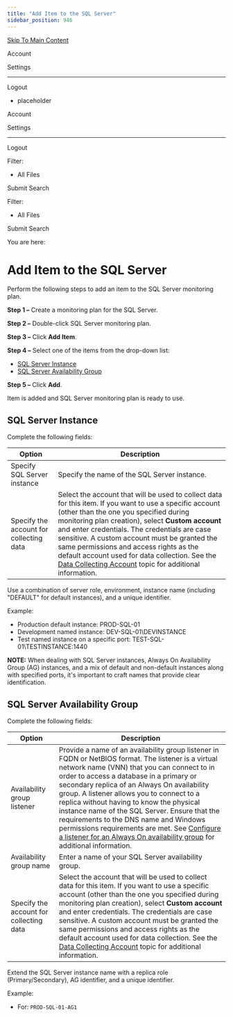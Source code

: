 ```yaml
---
title: "Add Item to the SQL Server"
sidebar_position: 946
---
```


[Skip To Main Content](#)

Account

Settings

---

Logout

* placeholder

Account

Settings

---

Logout

Filter: 

* All Files

Submit Search

Filter: 

* All Files

Submit Search

You are here:

# Add Item to the SQL Server

Perform the following steps to add an item to the SQL Server monitoring plan.

**Step 1 –** Create a monitoring plan for the SQL Server.

**Step 2 –** Double-click SQL Server monitoring plan.

**Step 3 –** Click **Add Item**.

**Step 4 –** Select one of the items from the drop-down list:

* [SQL Server Instance](#SQL "SQL Server Instance")
* [SQL Server Availability Group](#SQL2 "SQL Server Availability Group")

**Step 5 –** Click **Add**.

Item is added and SQL Server monitoring plan is ready to use.

## SQL Server Instance

Complete the following fields:

| Option | Description |
| --- | --- |
| Specify SQL Server instance | Specify the name of the SQL Server instance. |
| Specify the account for collecting data | Select the account that will be used to collect data for this item. If you want to use a specific account (other than the one you specified during monitoring plan creation), select **Custom account** and enter credentials. The credentials are case sensitive.  A custom account must be granted the same permissions and access rights as the default account used for data collection. See the [Data Collecting Account](../DataAccounts.htm "Data Collecting Account") topic for additional information. |

Use a combination of server role, environment, instance name (including "DEFAULT" for default instances), and a unique identifier.

Example:

* Production default instance: PROD-SQL-01
* Development named instance: DEV-SQL-01\DEVINSTANCE
* Test named instance on a specific port: TEST-SQL-01\TESTINSTANCE:1440

**NOTE:** When dealing with SQL Server instances, Always On Availability Group (AG) instances, and a mix of default and non-default instances along with specified ports, it's important to craft names that provide clear identification.

## SQL Server Availability Group

Complete the following fields:

| Option | Description |
| --- | --- |
| Availability group listener | Provide a name of an availability group listener in FQDN or NetBIOS format. The listener is a virtual network name (VNN) that you can connect to in order to access a database in a primary or secondary replica of an Always On availability group. A listener allows you to connect to a replica without having to know the physical instance name of the SQL Server.  Ensure that the requirements to the DNS name and Windows permissions requirements are met.  See [Configure a listener for an Always On availability group](`https://docs.microsoft.com/en-us/sql/database-engine/availability-groups/windows/create-or-configure-an-availability-group-listener-sql-server?view=sql-server-ver15`) for additional information. |
| Availability group name | Enter a name of your SQL Server availability group. |
| Specify the account for collecting data | Select the account that will be used to collect data for this item. If you want to use a specific account (other than the one you specified during monitoring plan creation), select **Custom account** and enter credentials. The credentials are case sensitive.  A custom account must be granted the same permissions and access rights as the default account used for data collection. See the [Data Collecting Account](../DataAccounts.htm "Data Collecting Account") topic for additional information. |

Extend the SQL Server instance name with a replica role (Primary/Secondary), AG identifier, and a unique identifier.

Example:

* For: `PROD-SQL-01-AG1`